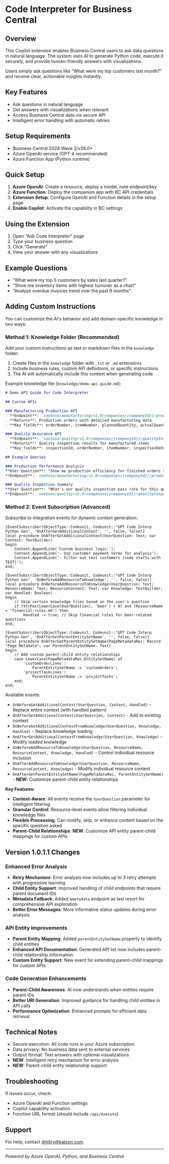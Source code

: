 # Code Interpreter for Business Central

## Overview

This Copilot extension enables Business Central users to ask data questions in natural language. The system uses AI to generate Python code, execute it securely, and provide human-friendly answers with visualizations.

Users simply ask questions like "What were my top customers last month?" and receive clear, actionable insights instantly.

## Key Features

- Ask questions in natural language
- Get answers with visualizations when relevant
- Access Business Central data via secure API
- Intelligent error handling with automatic retries

## Setup Requirements

- Business Central 2024 Wave 2/v26.0+
- Azure OpenAI service (GPT-4 recommended)
- Azure Function App (Python runtime)

## Quick Setup

1. **Azure OpenAI**: Create a resource, deploy a model, note endpoint/key
2. **Azure Function**: Deploy the companion app with BC API credentials
3. **Extension Setup**: Configure OpenAI and Function details in the setup page
4. **Enable Copilot**: Activate the capability in BC settings

## Using the Extension

1. Open "Ask Code Interpreter" page
2. Type your business question
3. Click "Generate"
4. View your answer with any visualizations

## Example Questions

- "What were my top 5 customers by sales last quarter?"
- "Show me inventory items with highest turnover as a chart"
- "Analyze overdue invoices trend over the past 6 months"

## Adding Custom Instructions

You can customize the AI's behavior and add domain-specific knowledge in two ways:

### Method 1: Knowledge Folder (Recommended)

Add your custom instructions as text or markdown files in the `knowledge` folder:

1. Create files in the `knowledge` folder with `.txt` or `.md` extensions
2. Include business rules, custom API definitions, or specific instructions
3. The AI will automatically include this context when generating code

Example knowledge file (`knowledge/demo-api-guide.md`):
```markdown
# Demo API Guide for Code Interpreter

## Custom APIs

### Manufacturing Production API
- **Endpoint**: `contoso/manufacturing/v1.0/companies({companyId})/productionOrders`
- **Returns**: Production orders with detailed manufacturing data
- **Key fields**: orderNumber, itemNumber, plannedQuantity, actualQuantity, startDate, endDate, status

### Quality Assurance API
- **Endpoint**: `contoso/quality/v1.0/companies({companyId})/qualityInspections`
- **Returns**: Quality inspection results for manufactured items
- **Key fields**: inspectionId, orderNumber, itemNumber, inspectionDate, inspectorId, result, defectsFound

## Example Queries

### Production Performance Analysis
**User Question**: "Show me production efficiency for finished orders this year"
**Endpoint**: `contoso/manufacturing/v1.0/companies({companyId})/productionOrders?$filter=status eq 'Finished' and endDate ge 2024-01-01&$select=orderNumber,itemNumber,plannedQuantity,actualQuantity,startDate,endDate`

### Quality Inspection Summary
**User Question**: "What's our quality inspection pass rate for this quarter?"
**Endpoint**: `contoso/quality/v1.0/companies({companyId})/qualityInspections?$filter=inspectionDate ge 2024-01-01&$select=inspectionId,orderNumber,itemNumber,result,defectsFound`
```

### Method 2: Event Subscription (Advanced)

Subscribe to integration events for dynamic context generation:

```al
[EventSubscriber(ObjectType::Codeunit, Codeunit::"GPT Code Interp Python Gen", 'OnAfterGetAdditionalContext', '', false, false)]
local procedure OnAfterGetAdditionalContext(UserQuestion: Text; var Context: TextBuilder)
begin
    Context.AppendLine('Custom business logic:');
    Context.AppendLine('- Use customer payment terms for analysis');
    Context.AppendLine('- Filter out test customers (code starts with TEST)');
end;

[EventSubscriber(ObjectType::Codeunit, Codeunit::"GPT Code Interp Python Gen", 'OnBeforeAddResourceToKnowledge', '', false, false)]
local procedure OnBeforeAddResourceToKnowledge(UserQuestion: Text; ResourceName: Text; ResourceContent: Text; var Knowledge: TextBuilder; var Handled: Boolean)
begin
    // Skip certain knowledge files based on the user's question
    if (StrPos(LowerCase(UserQuestion), 'beer') > 0) and (ResourceName = 'financial-rules.md') then
        Handled := true; // Skip financial rules for beer-related questions
end;

[EventSubscriber(ObjectType::Codeunit, Codeunit::"GPT Code Interp Python Gen", 'OnAfterGetParentEntitySetName', '', false, false)]
local procedure OnAfterGetParentEntitySetName(PageMetadataRec: Record "Page Metadata"; var ParentEntitySetName: Text)
begin
    // Add custom parent-child entity relationships
    case LowerCase(PageMetadataRec.EntitySetName) of
        'customOrderLines':
            ParentEntitySetName := 'customOrders';
        'projectTaskLines':
            ParentEntitySetName := 'projectTasks';
    end;
end;
```

Available events:
- `OnBeforeGetAdditionalContext(UserQuestion, Context, Handled)` - Replace entire context (with handled pattern)
- `OnAfterGetAdditionalContext(UserQuestion, Context)` - Add to existing context
- `OnBeforeGetAdditionalContextFromKnowledge(UserQuestion, Knowledge, Handled)` - Replace knowledge loading
- `OnAfterGetAdditionalContextFromKnowledge(UserQuestion, Knowledge)` - Modify loaded knowledge
- `OnBeforeAddResourceToKnowledge(UserQuestion, ResourceName, ResourceContent, Knowledge, Handled)` - Control individual resource inclusion
- `OnAfterAddResourceToKnowledge(UserQuestion, ResourceName, ResourceContent, Knowledge)` - Modify individual resource content
- `OnAfterGetParentEntitySetName(PageMetadataRec, ParentEntitySetName)` - **NEW**: Customize parent-child entity relationships

**Key Features:**
- **Context-Aware**: All events receive the `UserQuestion` parameter for intelligent filtering
- **Granular Control**: Resource-level events allow filtering individual knowledge files
- **Flexible Processing**: Can modify, skip, or enhance content based on the specific question asked
- **Parent-Child Relationships**: **NEW**: Customize API entity parent-child mappings for custom APIs

## Version 1.0.1.1 Changes

### Enhanced Error Analysis
- **Retry Mechanism**: Error analysis now includes up to 3 retry attempts with progressive learning
- **Child Entity Support**: Improved handling of child endpoints that require parent document IDs
- **Metadata Fallback**: Added `$metadata` endpoint as last resort for comprehensive API exploration
- **Better Error Messages**: More informative status updates during error analysis

### API Entity Improvements
- **Parent Entity Mapping**: Added `parentEntitySetName` property to identify child entities
- **Enhanced API Documentation**: Generated API list now includes parent-child relationship information
- **Custom Entity Support**: New event for extending parent-child mappings for custom APIs

### Code Generation Enhancements
- **Parent-Child Awareness**: AI now understands when entities require parent IDs
- **Better URI Generation**: Improved guidance for handling child entities in API calls
- **Performance Optimization**: Enhanced prompts for efficient data retrieval

## Technical Notes

- Secure execution: All code runs in your Azure subscription
- Data privacy: No business data sent to external services
- Output format: Text answers with optional visualizations
- **NEW**: Intelligent retry mechanism for error analysis
- **NEW**: Parent-child entity relationship support

## Troubleshooting

If issues occur, check:
- Azure OpenAI and Function settings
- Copilot capability activation
- Function URL format (should include `/api/execute`)

## Support

For help, contact dmitry@katson.com

---

*Powered by Azure OpenAI, Python, and Business Central* 